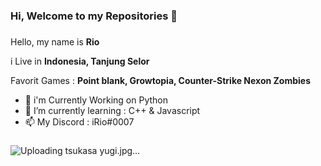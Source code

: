 ### Hi, Welcome to my Repositories 👋

###
Hello, my name is **Rio**

i Live in **Indonesia, Tanjung Selor**

Favorit Games : **Point blank, Growtopia, Counter-Strike Nexon Zombies**
- 🔭 i'm Currently Working on Python
- 🌱 I’m currently learning : C++ & Javascript
- 📫 My Discord : iRio#0007
###
![Uploading tsukasa yugi.jpg…]()
